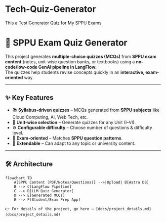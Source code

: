 # Tech-Quiz-Generator
This a Test Generator Quiz for My SPPU Exams
# 📘 SPPU Exam Quiz Generator  

This project generates **multiple-choice quizzes (MCQs)** from **SPPU exam content** (notes, unit-wise question banks, or textbooks) using a **no-code/low-code GenAI pipeline in LangFlow**.  
The quizzes help students revise concepts quickly in an **interactive, exam-oriented** way.  

---

## ✨ Key Features  
- 📚 **Syllabus-driven quizzes** – MCQs generated from **SPPU subjects** like Cloud Computing, AI, Web Tech, etc.  
- 🔄 **Unit-wise selection** – Generate quizzes for any Unit (I–VI).  
- ⚙️ **Configurable difficulty** – Choose number of questions & difficulty level.  
- 🎯 **Exam-oriented** – Matches **SPPU question patterns**.  
- 🔄 **Extendable** – Can adapt to any topic or university content.  

---

## 🛠️ Architecture  

```mermaid
flowchart TD
    A[SPPU Content (PDF/Notes/Questions)] -->|Upload| B[Astra DB]
    B --> C[LangFlow Pipeline]
    C --> D[LLM Quiz Generator]
    D --> E[Generated MCQs]
    E --> F[Student/Exam Prep App]

👉 For details of the project, go here → [docs/project_details.md](docs/project_details.md)
